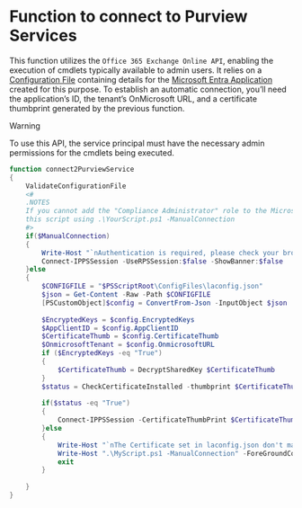 # Function to connect to Purview Services

This function utilizes the `Office 365 Exchange Online API`, enabling the execution of cmdlets typically available to admin users. It relies on a [Configuration File](/Lego/CreateConfigFile.md) containing details for the [Microsoft Entra Application](/Lego/CreateNewEntraApp.md) created for this purpose. To establish an automatic connection, you’ll need the application’s ID, the tenant’s OnMicrosoft URL, and a certificate thumbprint generated by the previous function.

> [!WARNING]
> To use this API, the service principal must have the necessary admin permissions for the cmdlets being executed.

```powershell
function connect2PurviewService
{	
	ValidateConfigurationFile	
	<#
	.NOTES
	If you cannot add the "Compliance Administrator" role to the Microsoft Entra App, for security reasons, you can execute with "Compliance Administrator" role 
	this script using .\YourScript.ps1 -ManualConnection
	#>
	if($ManualConnection)
	{
		Write-Host "`nAuthentication is required, please check your browser" -ForegroundColor Green
		Connect-IPPSSession -UseRPSSession:$false -ShowBanner:$false
	}else
	{
		$CONFIGFILE = "$PSScriptRoot\ConfigFiles\laconfig.json"
		$json = Get-Content -Raw -Path $CONFIGFILE
		[PSCustomObject]$config = ConvertFrom-Json -InputObject $json
		
		$EncryptedKeys = $config.EncryptedKeys
		$AppClientID = $config.AppClientID
		$CertificateThumb = $config.CertificateThumb
		$OnmicrosoftTenant = $config.OnmicrosoftURL
		if ($EncryptedKeys -eq "True")
		{
			$CertificateThumb = DecryptSharedKey $CertificateThumb
		}
		$status = CheckCertificateInstalled -thumbprint $CertificateThumb
		
		if($status -eq "True")
		{
			Connect-IPPSSession -CertificateThumbPrint $CertificateThumb -AppID $AppClientID -Organization $OnmicrosoftTenant -ShowBanner:$false
		}else
		{
			Write-Host "`nThe Certificate set in laconfig.json don't match with the certificates installed on this machine, you can try to execute using manual connection, to do that extecute: "
			Write-Host ".\MyScript.ps1 -ManualConnection" -ForeGroundColor Green
			exit
		}
		
	}
}
```
<br><br>
